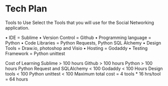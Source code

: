 # Tech Plan
Tools to Use
Select the Tools that you will use for the Social Networking application.

•	IDE = Sublime 
•	Version Control = Github
•	Programming language = Python
•	Code Libraries = Python Requests, Python SQL Alchemy
•	Design Tools = Draw.io, photoshop and Visio
•	Hosting = Godaddy
•	Testing Framework = Python unittest

Cost of Learning
	Sublime > 100 hours
	Github > 100 hours
	Python > 100 hours
	Python Request and SQLAlchemy < 100
	Godaddy < 100 Hours
	Design tools < 100
	Python unittest < 100
Maximum total cost = 4 tools * 16 hrs/tool = 64 hours 
